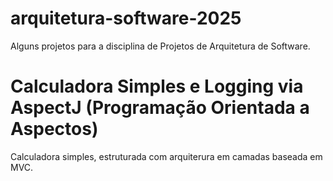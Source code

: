 # arquitetura-software-2025
Alguns projetos para a disciplina de Projetos de Arquitetura de Software.

# Calculadora Simples e Logging via AspectJ (Programação Orientada a Aspectos)
Calculadora simples, estruturada com arquiterura em camadas baseada em MVC. 
